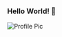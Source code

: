 ### Hello World! 👋
![Profile Pic](https://github.com/LoganReierson/LoganReierson/assets/107697274/c61bda4d-03be-4544-a44a-4f944620ceab)

<!--
**LoganReierson/LoganReierson** is a ✨ _special_ ✨ repository because its `README.md` (this file) appears on your GitHub profile.

Here are some ideas to get you started:


- 🔭 I’m currently working on ...
- 🌱 I’m currently learning ...
- 👯 I’m looking to collaborate on ...
- 🤔 I’m looking for help with ...
- 💬 Ask me about ...
- 📫 How to reach me: ...
- 😄 Pronouns: ...
- ⚡ Fun fact: ...
-->
